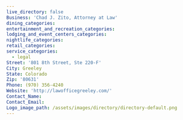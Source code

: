 ```yaml
---
live_directory: false
Business: 'Chad J. Zito, Attorney at Law'
dining_categories:
entertainment_and_recreation_categories:
lodging_and_event_centers_categories:
nightlife_categories:
retail_categories:
service_categories:
  - legal
Street: '801 8th Street, Ste 220-F'
City: Greeley
State: Colorado
Zip: '80631'
Phone: (970) 356-4240
Website: 'http://lawofficegreeley.com/'
Contact_Name:
Contact_Email:
Logo_image_path: /assets/images/directory/directory-default.png
---
```



